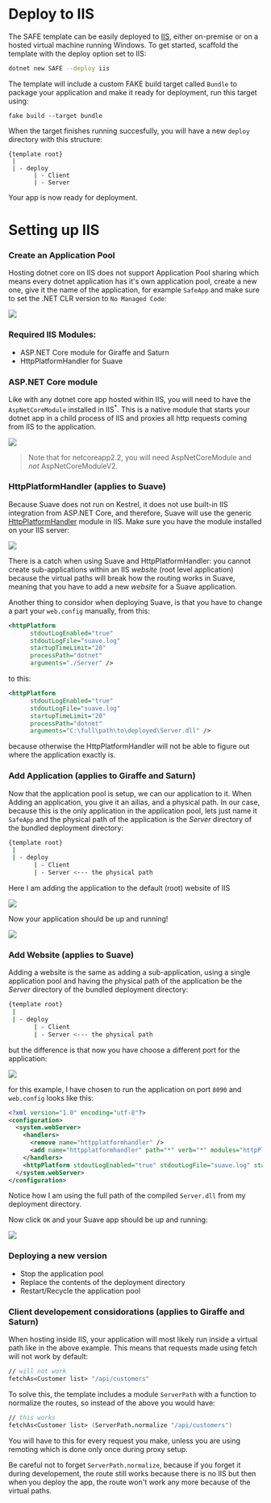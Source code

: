 # Deploy to IIS 

The SAFE template can be easily deployed to [IIS](https://www.iis.net/), either on-premise or on a hosted virtual machine running Windows. To get started, scaffold the template with the deploy option set to IIS:

```bash
dotnet new SAFE --deploy iis
```

The template will include a custom FAKE build target called `Bundle` to package your application and make it ready for deployment, run this target using:

```
fake build --target bundle
```

When the target finishes running succesfully, you will have a new `deploy` directory with this structure:
```
{template root}
 |
 | - deploy
       | - Client
       | - Server 
``` 
Your app is now ready for deployment. 

# Setting up IIS 

### Create an Application Pool
Hosting dotnet core on IIS does not support Application Pool sharing which means every dotnet application has it's own application pool, create a new one, give it the name of the application, for example `SafeApp` and make sure to set the .NET CLR version to `No Managed Code`: 

![](img/deploy-iis-2.png)

### Required IIS Modules:
 - ASP.NET Core module for Giraffe and Saturn
 - HttpPlatformHandler for Suave

### ASP.NET Core module 
Like with any dotnet core app hosted within IIS, you will need to have the `AspNetCoreModule` installed in IIS<sup>*</sup>. This is a native module that starts your dotnet app in a child process of IIS and proxies all http requests coming from IIS to the application.

![](img/deploy-iis-1.png)


> Note that for netcoreapp2.2, you will need AspNetCoreModule and *not* AspNetCoreModuleV2.

### HttpPlatformHandler (applies to Suave)
Because Suave does not run on Kestrel, it does not use built-in IIS integration from ASP.NET Core, and therefore, Suave will use the generic [HttpPlatformHandler](https://www.iis.net/downloads/microsoft/httpplatformhandler) module in IIS. Make sure you have the module installed on your IIS server:

![](img/deploy-iis-5.png)

There is a catch when using Suave and HttpPlatformHandler: you cannot create sub-applications within an IIS *website* (root level application) because the virtual paths will break how the routing works in Suave, meaning that you have to add a new *website* for a Suave application. 

Another thing to considor when deploying Suave, is that you have to change a part your `web.config` manually, from this:
```xml
<httpPlatform 
      stdoutLogEnabled="true" 
      stdoutLogFile="suave.log" 
      startupTimeLimit="20" 
      processPath="dotnet" 
      arguments="./Server" />
``` 
to this:
```xml
<httpPlatform 
      stdoutLogEnabled="true" 
      stdoutLogFile="suave.log" 
      startupTimeLimit="20" 
      processPath="dotnet" 
      arguments="C:\full\path\to\deployed\Server.dll" />
```
because otherwise the HttpPlatformHandler will not be able to figure out where the application exactly is. 

### Add Application (applies to Giraffe and Saturn)
Now that the application pool is setup, we can our application to it. When Adding an application, you give it an ailias, and a physical path. In our case, because this is the only application in the application pool, lets just name it `SafeApp` and the physical path of the application is the *Server* directory of the bundled deployment directory:

```bash
{template root}
 |
 | - deploy
       | - Client
       | - Server <--- the physical path
```
Here I am adding the application to the default (root) website of IIS 

![](img/deploy-iis-3.png) 

Now your application should be up and running!

![](img/deploy-iis-4.png)

### Add Website (applies to Suave)
Adding a website is the same as adding a sub-application, using a single application pool and having the physical path of the application be the *Server* directory of the bundled deployment directory:
```bash
{template root}
 |
 | - deploy
       | - Client
       | - Server <--- the physical path
```
but the difference is that now you have choose a different port for the application:

![](img/deploy-iis-6.png)

for this example, I have chosen to run the application on port `8090` and `web.config` looks like this:
```xml
<?xml version="1.0" encoding="utf-8"?>
<configuration>
  <system.webServer>
    <handlers>
      <remove name="httpplatformhandler" />
      <add name="httpplatformhandler" path="*" verb="*" modules="httpPlatformHandler" resourceType="Unspecified" />
    </handlers>
    <httpPlatform stdoutLogEnabled="true" stdoutLogFile="suave.log" startupTimeLimit="20" processPath="dotnet" arguments="C:\projects\SafeApp\deploy\Server\Server.dll" />
  </system.webServer>
</configuration>
```
Notice how I am using the full path of the compiled `Server.dll` from my deployment directory. 

Now click `OK` and your Suave app should be up and running:

![](img/deploy-iis-7.png)
 

### Deploying a new version 
 - Stop the application pool
 - Replace the contents of the deployment directory 
 - Restart/Recycle the application pool


### Client developement considorations (applies to Giraffe and Saturn)

When hosting inside IIS, your application will most likely run inside a virtual path like in the above example. This means that requests made using fetch will not work by default:
```fs
// will not work
fetchAs<Customer list> "/api/customers" 
```
To solve this, the template includes a module `ServerPath` with a function to normalize the routes, so instead of the above you would have:
```fs
// this works
fetchAs<Customer list> (ServerPath.normalize "/api/customers")
```
You will have to this for every request you make, unless you are using remoting which is done only once during proxy setup. 

Be careful not to forget `ServerPath.normalize`, because if you forget it during developement, the route still works because there is no IIS but then when you deploy the app, the route won't work any more because of the virtual paths.

